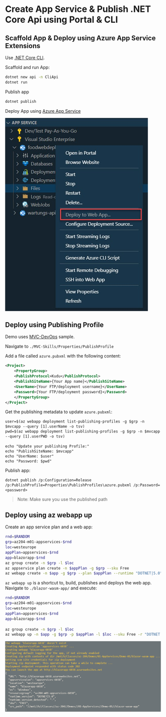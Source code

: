 # Create App Service & Publish .NET Core Api using Portal & CLI

## Scaffold App & Deploy using Azure App Service Extensions

Use [.NET Core CLI](https://docs.microsoft.com/en-us/dotnet/core/tools/). 

Scaffold and run App:

```bash
dotnet new api -n CliApi
dotnet run
```

Publish app

```bash
dotnet publish
```

Deploy App using [Azure App Service](https://marketplace.visualstudio.com/items?itemName=ms-azuretools.vscode-azureappservice)

![deploy](_images/deploy-ext.jpg)

## Deploy using Publishing Profile

Demo uses [MVC-DevOps](https://github.com/arambazamba/mvc-devops) sample.

Navigate to `./MVC-Skills/Properties/PublishProfile`

Add a file called `azure.pubxml` with the following content:

```xml
<Project>
    <PropertyGroup>
    <PublishProtocol>Kudu</PublishProtocol>
    <PublishSiteName>{Your App name}</PublishSiteName>
    <UserName>{Your FTP/deployment username}</UserName>
    <Password>{Your FTP/deployment password}</Password>
    </PropertyGroup>
</Project>
```

Get the publishing metadata to update `azure.pubxml`:

```
user=$(az webapp deployment list-publishing-profiles -g $grp -n $mvcapp --query [1].userName -o tsv)
pwd=$(az webapp deployment list-publishing-profiles -g $grp -n $mvcapp --query [1].userPWD -o tsv)

echo "Update your publishing Profile:"
echo "PublishSiteName: $mvcapp"
echo "UserName: $user"
echo "Password: $pwd"
```

Publish app:

```
dotnet publish /p:Configuration=Release /p:PublishProfile=Properties\PublishProfiles\azure.pubxml /p:Password=<password>
```

> Note: Make sure you use the published path

## Deploy using az webapp up

Create an app service plan and a web app:

```bash
rnd=$RANDOM
grp=az204-m01-appservices-$rnd
loc=westeurope
appPlan=appservices-$rnd
app=blazorapp-$rnd
az group create -n $grp -l $loc
az appservice plan create -n $appPlan -g $grp --sku Free
az webapp create -n $app -g $grp --plan $appPlan --runtime "DOTNET|5.0"
```

`az webapp up` is a shortcut to, build, publishes and deploys the web app. Navigate to `./blazor-wasm-app/` and execute:


```bash
rnd=$RANDOM
grp=az204-m01-appservices-$rnd
loc=westeurope
appPlan=appservices-$rnd
app=blazorapp-$rnd

az group create -n $grp -l $loc
az webapp up -n $app -g $grp -p $appPlan -l $loc --sku Free -r "DOTNET|5.0"
```

![az-webapp-up](_images/az-webapp-up.png)
